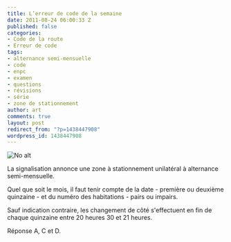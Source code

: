 ```yaml
---
title: L’erreur de code de la semaine
date: 2011-08-24 06:00:33 Z
published: false
categories:
- Code de la route
- Erreur de code
tags:
- alternance semi-mensuelle
- code
- enpc
- examen
- questions
- révisions
- série
- zone de stationnement
author: art
comments: true
layout: post
redirect_from: "?p=1438447908"
wordpress_id: 1438447908
---
```


<img alt="No alt" data-src="https://static.irz.fr/2011/05/stationnement.png" src="https://static.irz.fr/thumb.php?size=<100&crop=0&src=https://static.irz.fr/2011/05/stationnement.png" />

La signalisation annonce une zone à stationnement unilatéral à alternance semi-mensuelle.

Quel que soit le mois, il faut tenir compte de la date - première ou deuxième quinzaine - et du numéro des habitations - pairs ou impairs.

Sauf indication contraire, les changement de côté s'effectuent en fin de chaque quinzaine entre 20 heures 30 et 21 heures.

Réponse A, C et D.




